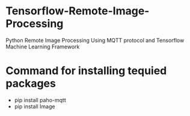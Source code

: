 # Tensorflow-Remote-Image-Processing
Python Remote Image Processing Using MQTT protocol and Tensorflow Machine Learning Framework

# Command for installing tequied packages

<ul>
<li>pip install paho-mqtt </li>
<li>pip install Image</li>
</ul>
